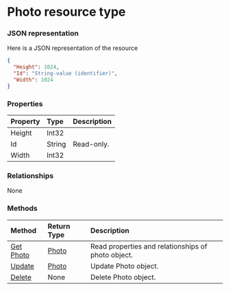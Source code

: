 # Photo resource type



### JSON representation

Here is a JSON representation of the resource

<!-- {
  "blockType": "resource",
  "optionalProperties": [

  ],
  "@odata.type": "microsoft.graph.photo"
}-->

```json
{
  "Height": 1024,
  "Id": "String-value (identifier)",
  "Width": 1024
}

```
### Properties
| Property	   | Type	|Description|
|:---------------|:--------|:----------|
|Height|Int32||
|Id|String| Read-only.|
|Width|Int32||

### Relationships
None


### Methods

| Method		   | Return Type	|Description|
|:---------------|:--------|:----------|
|[Get Photo](../api/photo_get.md) | [Photo](photo.md) |Read properties and relationships of photo object.|
|[Update](../api/photo_update.md) | [Photo](photo.md)	|Update Photo object. |
|[Delete](../api/photo_delete.md) | None |Delete Photo object. |

<!-- uuid: 1ec6c637-d5ce-4c7c-8510-60a02b97903c
2015-10-25 13:14:09 UTC -->
<!-- {
  "type": "#page.annotation",
  "description": "Photo resource",
  "keywords": "",
  "section": "documentation",
  "tocPath": ""
}-->